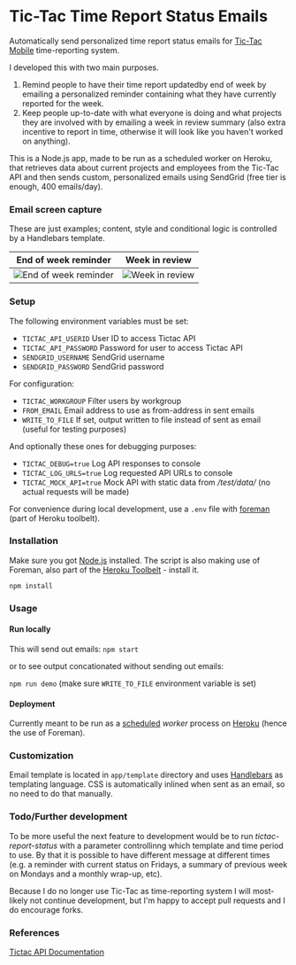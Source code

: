 Tic-Tac Time Report Status Emails
=================================

Automatically send personalized time report status emails for [Tic-Tac Mobile](http://tictacmobile.com/) time-reporting system.

I developed this with two main purposes.

1. Remind people to have their time report updatedby end of week by emailing a personalized reminder containing what they have currently reported for the week.
2. Keep people up-to-date with what everyone is doing and what projects they are involved with by emailing a week in review summary (also extra incentive to report in time, otherwise it will look like you haven't worked on anything).

This is a Node.js app, made to be run as a scheduled worker on Heroku, that retrieves data about current projects and employees from the Tic-Tac API and then sends custom, personalized emails using SendGrid (free tier is enough, 400 emails/day).

### Email screen capture

These are just examples; content, style and conditional logic is controlled by a Handlebars template.

| End of week reminder | Week in review |
| ------------- | ------------- |
| ![End of week reminder](http://stpe.github.io/tictac-report-status/tictac-status-report-friday.png) | ![Week in review](http://stpe.github.io/tictac-report-status/tictac-status-report-week-in-review.png) |

### Setup

The following environment variables must be set:

* ``TICTAC_API_USERID`` User ID to access Tictac API
* ``TICTAC_API_PASSWORD`` Password for user to access Tictac API
* ``SENDGRID_USERNAME`` SendGrid username
* ``SENDGRID_PASSWORD`` SendGrid password

For configuration:

* ``TICTAC_WORKGROUP`` Filter users by workgroup
* ``FROM_EMAIL`` Email address to use as from-address in sent emails
* ``WRITE_TO_FILE`` If set, output written to file instead of sent as email (useful for testing purposes)

And optionally these ones for debugging purposes:

* ``TICTAC_DEBUG=true`` Log API responses to console
* ``TICTAC_LOG_URLS=true`` Log requested API URLs to console
* ``TICTAC_MOCK_API=true`` Mock API with static data from */test/data/* (no actual requests will be made)

For convenience during local development, use a ``.env`` file with [foreman](https://www.npmjs.org/package/foreman) (part of Heroku toolbelt).

### Installation

Make sure you got [Node.js](https://nodejs.org/) installed. The script is also making use of Foreman, also part of the [Heroku Toolbelt](https://toolbelt.heroku.com/) - install it.

`npm install`

### Usage

#### Run locally

This will send out emails: `npm start`

or to see output concationated without sending out emails:

`npm run demo` (make sure `WRITE_TO_FILE` environment variable is set)

#### Deployment

Currently meant to be run as a [scheduled](https://devcenter.heroku.com/articles/scheduler) *worker* process on [Heroku](https://www.heroku.com) (hence the use of Foreman).

### Customization

Email template is located in `app/template` directory and uses [Handlebars](http://handlebarsjs.com/) as templating language. CSS is automatically inlined when sent as an email, so no need to do that manually.

### Todo/Further development

To be more useful the next feature to development would be to run *tictac-report-status* with a parameter controllinng which template and time period to use. By that it is possible to have different message at different times (e.g. a reminder with current status on Fridays, a summary of previous week on Mondays and a monthly wrap-up, etc).

Because I do no longer use Tic-Tac as time-reporting system I will most-likely not continue development, but I'm happy to accept pull requests and I do encourage forks.

### References

[Tictac API Documentation](http://www.tictacmobile.com/webservice/rest/)
